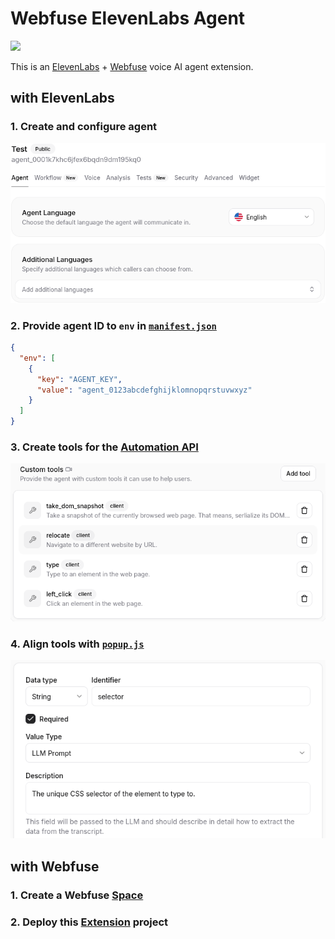 # Webfuse ElevenLabs Agent

<a href="https://webfuse.com"><img src="https://img.shields.io/badge/Webfuse-Extension-3b82f6"></a>

This is an [ElevenLabs](https://elevenlabs.io) +  [Webfuse](https://www.webfuse.com) voice AI agent extension.

## with ElevenLabs

### 1. Create and configure agent

<a href="https://elevenlabs.io/app/agents">
  <img src="./.github/el-agents-platform-1.png" width="640">
</a>

### 2. Provide agent ID to `env` in [`manifest.json`](./manifest.json)

``` json
{
  "env": [
    {
      "key": "AGENT_KEY",
      "value": "agent_0123abcdefghijklomnopqrstuvwxyz"
    }
  ]
}
```

### 3. Create tools for the [Automation API](https://dev.webfuse.com/automation-api)

<a href="https://elevenlabs.io/app/agents">
  <img src="./.github/el-agents-platform-2.png" width="640">
</a>

### 4. Align tools with [`popup.js`](./popup.js)

<a href="https://elevenlabs.io/app/agents">
  <img src="./.github/el-agents-platform-3.png" width="540">
</a>

## with Webfuse

### 1. Create a Webfuse [Space](https://dev.webfuse.com/spaces-sessions)

### 2. Deploy this [Extension](https://dev.webfuse.com/extensions) project